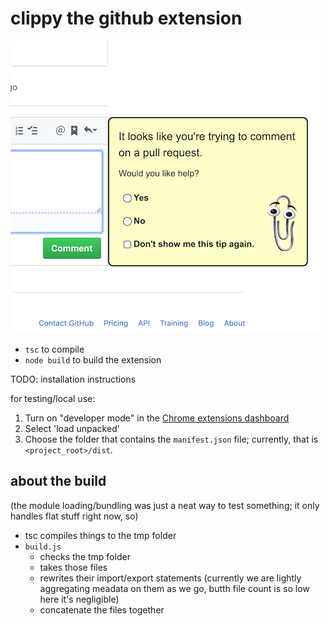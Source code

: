 # clippy the github extension

![Screenshot](https://raw.githubusercontent.com/aleph-naught2tog/clippy/master/doc/screen_shot.png)

* `tsc` to compile
* `node build` to build the extension

TODO: installation instructions

for testing/local use:
1. Turn on "developer mode" in the [Chrome extensions dashboard](chrome://extensions)
2. Select 'load unpacked'
3. Choose the folder that contains the `manifest.json` file; currently, that is `<project_root>/dist`.

## about the build

(the module loading/bundling was just a neat way to test something; it only handles flat stuff right now, so)

* tsc compiles things to the tmp folder
* `build.js`
  * checks the tmp folder
  * takes those files
  * rewrites their import/export statements (currently we are lightly aggregating meadata on them as we go, butth file count is so low here it's negligible)
  * concatenate the files together
